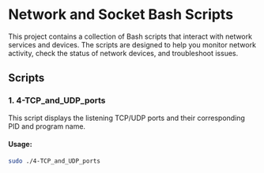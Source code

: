 # Network and Socket Bash Scripts

This project contains a collection of Bash scripts that interact with network services and devices. The scripts are designed to help you monitor network activity, check the status of network devices, and troubleshoot issues.

## Scripts

### 1. **4-TCP_and_UDP_ports**
This script displays the listening TCP/UDP ports and their corresponding PID and program name.

#### Usage:
```bash
sudo ./4-TCP_and_UDP_ports
